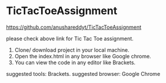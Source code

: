 # TicTacToeAssignment
https://github.com/anushareddyt/TicTacToeAssignment

please check above link for Tic Tac Toe assignment.

1. Clone/ download project in your local machine.
2. Open the index.html in any browser like Google chrome.
3. You can view the code in any editor like Brackets.

suggested tools: Brackets.
suggested browser: Google Chrome
